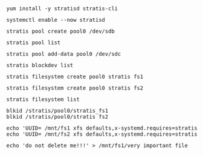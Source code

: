 <pre>
yum install -y stratisd stratis-cli
</pre>

<pre>
systemctl enable --now stratisd
</pre>

<pre>
stratis pool create pool0 /dev/sdb
</pre>

<pre>
stratis pool list
</pre>

<pre>
stratis pool add-data pool0 /dev/sdc
</pre>

<pre>
stratis blockdev list
</pre>

<pre>
stratis filesystem create pool0 stratis_fs1
</pre>

<pre>
stratis filesystem create pool0 stratis_fs2
</pre>

<pre>
stratis filesystem list
</pre>

<pre>
blkid /stratis/pool0/stratis_fs1
blkid /stratis/pool0/stratis_fs2
</pre>

<pre>
echo 'UUID=<UUID> /mnt/fs1 xfs defaults,x-systemd.requires=stratisd.service 0 0' >> /etc/fstab
echo 'UUID=<UUID> /mnt/fs2 xfs defaults,x-systemd.requires=stratisd.service 0 0' >> /etc/fstab
</pre>

<pre>
echo 'do not delete me!!!' > /mnt/fs1/very_important_file
</pre>
